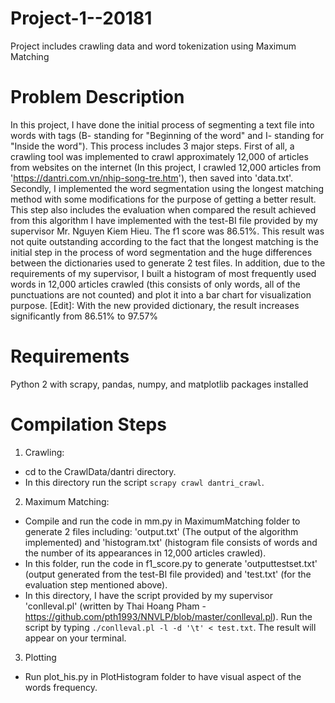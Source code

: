 # Project-1--20181
Project includes crawling data and word tokenization using Maximum Matching

# Problem Description

In this project, I have done the initial process of segmenting a text file into words with tags (B- standing for "Beginning of the word" and I- standing for "Inside the word"). This process includes 3 major steps. First of all, a crawling tool was implemented to crawl approximately 12,000 of articles from websites on the internet (In this project, I crawled 12,000 articles from 'https://dantri.com.vn/nhip-song-tre.htm'), then saved into 'data.txt'. Secondly, I implemented the word segmentation using the longest matching method with some modifications for the purpose of getting a better result. This step also includes the evaluation when compared the result achieved from this algorithm I have implemented with the test-BI file provided by my supervisor Mr. Nguyen Kiem Hieu. The f1 score was 86.51%. This result was not quite outstanding according to the fact that the longest matching is the initial step in the process of word segmentation and the huge differences between the dictionaries used to generate 2 test files. In addition, due to the requirements of my supervisor, I built a histogram of most frequently used words in 12,000 articles crawled (this consists of only words, all of the punctuations are not counted) and plot it into a bar chart for visualization purpose.
[Edit]: With the new provided dictionary, the result increases significantly from 86.51% to 97.57%

# Requirements
Python 2 with scrapy, pandas, numpy, and matplotlib packages installed

# Compilation Steps
1) Crawling:
- cd to the CrawlData/dantri directory.
- In this directory run the script `scrapy crawl dantri_crawl`.
2) Maximum Matching:
- Compile and run the code in mm.py in MaximumMatching folder to generate 2 files including: 'output.txt' (The output of the algorithm implemented) and 'histogram.txt' (histogram file consists of words and the number of its appearances in 12,000 articles crawled).
- In this folder, run the code in f1_score.py to generate 'outputtestset.txt' (output generated from the test-BI file provided) and 'test.txt' (for the evaluation step mentioned above).
- In this directory, I have the script provided by my supervisor 'conlleval.pl' (written by Thai Hoang Pham - https://github.com/pth1993/NNVLP/blob/master/conlleval.pl). Run the script by typing `./conlleval.pl -l -d '\t' < test.txt`. The result will appear on your terminal.
3) Plotting
- Run plot_his.py in PlotHistogram folder to have visual aspect of the words frequency.  
